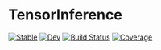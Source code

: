 # TensorInference

[![Stable](https://img.shields.io/badge/docs-stable-blue.svg)](https://mroavi.github.io/TensorInference.jl/stable/)
[![Dev](https://img.shields.io/badge/docs-dev-blue.svg)](https://mroavi.github.io/TensorInference.jl/dev/)
[![Build Status](https://github.com/mroavi/TensorInference.jl/actions/workflows/CI.yml/badge.svg?branch=main)](https://github.com/mroavi/TensorInference.jl/actions/workflows/CI.yml?query=branch%3Amain)
[![Coverage](https://codecov.io/gh/mroavi/TensorInference.jl/branch/main/graph/badge.svg)](https://codecov.io/gh/mroavi/TensorInference.jl)
